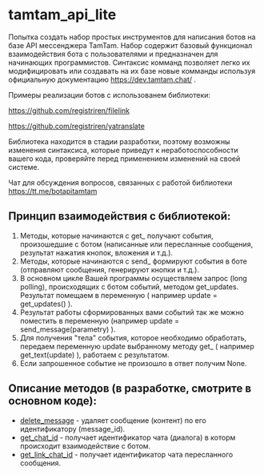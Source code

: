 # tamtam_api_lite
Попытка создать набор простых инструментов для написания ботов на базе API мессенджера TamTam. Набор содержит базовый функционал взаимодействия бота с пользователями и предназначен для начинающих программистов. Синтаксис комманд позволяет легко их модифицировать или создавать на их базе новые комманды используя официальную документацию https://dev.tamtam.chat/ .

Примеры реализации ботов с использованем библиотеки:   

https://github.com/registriren/filelink

https://github.com/registriren/yatranslate
  

Библиотека находится в стадии разработки, поэтому возможны изменения синтаксиса, которые приведут к неработоспособности вашего кода, проверяйте перед применением изменений на своей системе.

Чат для обсуждения вопросов, связанных с работой библиотеки https://tt.me/botapitamtam

Принцип взаимодействия с библиотекой:
- 
1. Методы, которые начинаются с get_ получают события, произошедшие с ботом (написанные или пересланные сообщения, результат нажатия кнопок, вложения и т.д.).
2. Методы, которые начинаются с send_ формируют события в боте (отправляют сообщения, генерируют кнопки и т.д.).
3. В основном цикле Вашей программы осуществляем запрос (long polling), происходящих с ботом событий, методом get_updates. Результат помещаем в переменную ( например update = get_updates() ).
4. Результат работы сформированных вами событий так же можно поместить в переменную (например update = send_message(parametry) ).
4. Для получения "тела" события, которое необходимо обработать, передаем переменную update выбранному методу get_ ( например get_text(update) ), работаем с результатом. 
5. Если запрошенное событие не произошло в ответ получим None.

## Описание методов (в разработке, смотрите в основном коде):
- [delete_message](doc/delete_message.md) - удаляет сообщение (контент) по его идентификатору (message_id).
- [get_chat_id](doc/get_chat_id.md) - получает идентификатор чата (диалога) в которм происходит взаимодействие с ботом.
- [get_link_chat_id](doc/get_link_chat_id.md) - получает идентификатор чата пересланного сообщения.
